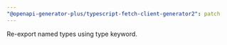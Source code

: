 ```yaml
---
"@openapi-generator-plus/typescript-fetch-client-generator2": patch
---
```


Re-export named types using type keyword.
